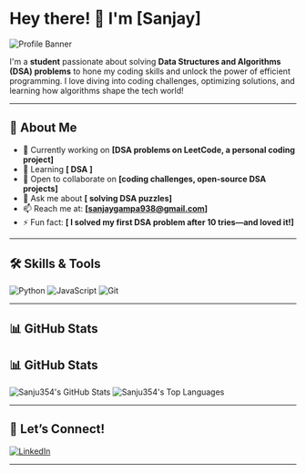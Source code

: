 # Hey there! 👋 I'm [Sanjay]

![Profile Banner](https://via.placeholder.com/1200x300.png?text=Welcome+to+My+Profile)

I'm a **student** passionate about solving **Data Structures and Algorithms (DSA) problems** to hone my coding skills and unlock the power of efficient programming. I love diving into coding challenges, optimizing solutions, and learning how algorithms shape the tech world!

---

## 🚀 About Me
- 🔭 Currently working on **[DSA problems on LeetCode, a personal coding project]**
- 🌱 Learning **[ DSA ]**
- 👯 Open to collaborate on **[coding challenges, open-source DSA projects]**
- 💬 Ask me about **[ solving DSA puzzles]**
- 📫 Reach me at: **[sanjaygampa938@gmail.com]**
- ⚡ Fun fact: **[ I solved my first DSA problem after 10 tries—and loved it!]**

---

## 🛠️ Skills & Tools
![Python](https://img.shields.io/badge/-Python-3776AB?style=flat-square&logo=python&logoColor=white)
![JavaScript](https://img.shields.io/badge/-JavaScript-F7DF1E?style=flat-square&logo=javascript&logoColor=black)
![Git](https://img.shields.io/badge/-Git-F05032?style=flat-square&logo=git&logoColor=white)

---

## 📊 GitHub Stats
## 📊 GitHub Stats
![Sanju354's GitHub Stats](https://github-readme-stats.vercel.app/api?username=Sanju354&show_icons=true&theme=radical)
![Sanju354's Top Languages](https://github-readme-stats.vercel.app/api/top-langs/?username=Sanju354&layout=compact&theme=radical)

---


## 📱 Let’s Connect!
[<img src="https://img.shields.io/badge/-LinkedIn-0077B5?style=flat-square&logo=linkedin&logoColor=white" alt="LinkedIn"/>]([www.linkedin.com/in/sanjay-gampa-680670247])


---

